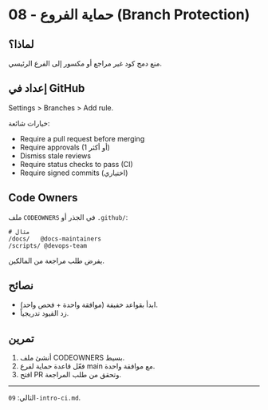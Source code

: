 # 08 - حماية الفروع (Branch Protection)

## لماذا؟
منع دمج كود غير مراجع أو مكسور إلى الفرع الرئيسي.

## إعداد في GitHub
Settings > Branches > Add rule.

خيارات شائعة:
- Require a pull request before merging
- Require approvals (1 أو أكثر)
- Dismiss stale reviews
- Require status checks to pass (CI)
- Require signed commits (اختياري)

## Code Owners
ملف `CODEOWNERS` في الجذر أو `.github/`:
```
# مثال
/docs/   @docs-maintainers
/scripts/ @devops-team
```
يفرض طلب مراجعة من المالكين.

## نصائح
- ابدأ بقواعد خفيفة (موافقة واحدة + فحص واحد).
- زد القيود تدريجياً.

## تمرين
1. أنشئ ملف CODEOWNERS بسيط.
2. فعّل قاعدة حماية لفرع main مع موافقة واحدة.
3. افتح PR وتحقق من طلب المراجعة.

---
التالي: `09-intro-ci.md`.
